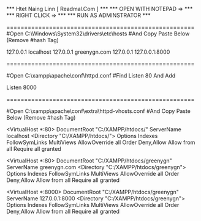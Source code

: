 ***  Htet Naing Linn [ Readmal.Com ] ***
***  OPEN WITH NOTEPAD => ***
***  RIGHT CLICK => ***
***  RUN AS ADMINSTRATOR ***

=====================================================
#Open C:\Windows\System32\drivers\etc\hosts
#And Copy Paste Below (Remove #hash Tag)

127.0.0.1 localhost
127.0.0.1 greenygn.com
127.0.0.1 127.0.0.1:8000

=====================================================

#Open C:\xampp\apache\conf\httpd.conf
#Find Listen 80 And Add

Listen 8000

=====================================================

#Open C:\xampp\apache\conf\extra\httpd-vhosts.conf
#And Copy Paste Below (Remove #hash Tag)

<VirtualHost *:80>
    DocumentRoot "C:/XAMPP/htdocs/"
    ServerName localhost
    <Directory "C:/XAMPP/htdocs/">
        Options Indexes FollowSymLinks MultiViews
        AllowOverride all
        Order Deny,Allow
        Allow from all
        Require all granted
    </Directory>
</VirtualHost>


<VirtualHost *:80>
    DocumentRoot "C:/XAMPP/htdocs/greenygn"
    ServerName greenygn.com
    <Directory "C:/XAMPP/htdocs/greenygn">
        Options Indexes FollowSymLinks MultiViews
        AllowOverride all
        Order Deny,Allow
        Allow from all
        Require all granted
    </Directory>
</VirtualHost>
 
<VirtualHost *:8000>
    DocumentRoot "C:/XAMPP/htdocs/greenygn"
    ServerName 127.0.0.1:8000
    <Directory "C:/XAMPP/htdocs/greenygn">
        Options Indexes FollowSymLinks MultiViews
        AllowOverride all
        Order Deny,Allow
        Allow from all
        Require all granted
    </Directory>
</VirtualHost>


<!-- Safe CodeDrop -->
<!-- https://tympanus.net/Development/DistortionHoverEffect/# -->